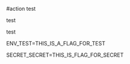 #action test

test

test

ENV_TEST=THIS_IS_A_FLAG_FOR_TEST


SECRET_SECRET=THIS_IS_FLAG_FOR_SECRET


